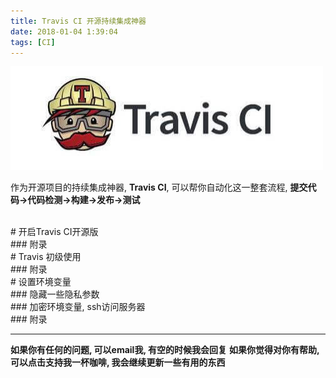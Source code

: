 ```yaml
---
title: Travis CI 开源持续集成神器
date: 2018-01-04 1:39:04
tags: [CI]
---
```

<img width="500" height="166" src="/asserts/travis-home.jpeg"/>

作为开源项目的持续集成神器, 
**Travis CI**, 可以帮你自动化这一整套流程,
**提交代码->代码检测->构建->发布->测试**

<!--more-->                     

<br>
# 开启Travis CI开源版

<br>
### 附录

<br>
# Travis 初级使用

<br>
### 附录

<br>
# 设置环境变量

<br>
### 隐藏一些隐私参数

<br>
### 加密环境变量, ssh访问服务器

<br>
### 附录

<br>

---

**如果你有任何的问题, 可以email我, 有空的时候我会回复**
**如果你觉得对你有帮助, 可以点击支持我一杯咖啡, 我会继续更新一些有用的东西**
